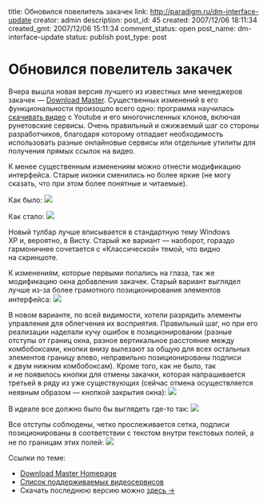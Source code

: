 title: Обновился повелитель закачек
link: http://paradigm.ru/dm-interface-update
creator: admin
description:
post_id: 45
created: 2007/12/06 18:11:34
created_gmt: 2007/12/06 15:11:34
comment_status: open
post_name: dm-interface-update
status: publish
post_type: post

# Обновился повелитель закачек

Вчера вышла новая версия лучшего из известных мне менеджеров закачек — [Download Master](http://www.westbyte.com/dm/). Существенных изменений в его функциональности произошло всего одно: программа научилась [скачивать видео](http://www.westbyte.com/dm/index.phtml?page=videos&tmp=1&lng=Russian) с Youtube и его многочисленных клонов, включая рунетовские сервисы. Очень правильный и ожижаемый шаг со стороны разработчиков, благодаря которому отпадает необходимость использовать разные онлайновые сервисы или отдельные утилиты для получения прямых ссылок на видео.

К менее существенным изменениям можно отнести модификацию интерфейса. Старые иконки сменились но более яркие (не могу сказать, что при этом более понятные и читаемые).

Как было: ![](/media/dm-old.png)

Как стало: ![](/media/dm-new.png)

Новый тулбар лучше вписывается в стандартную тему Windows XP и, вероятно, в Висту. Старый же вариант — наоборот, гораздо гармоничнее сочетается с «Классической» темой, что видно на скриншоте.

К изменениям, которые первыми попались на глаза, так же модификацию окна добавления закачек. Старый вариант выглядел лучше из-за более грамотного позиционирования элементов интерфейса: ![](/media/dm-add-old.png)

В новом варианте, по всей видимости, хотели разрядить элементы управления для облегчения их восприятия. Правильный шаг, но при его реализации наделали кучу ошибок в позиционировании (разные отступы от границ окна, разное вертикальное расстояние между комбобоксами, кнопки внизу вылезают за общую для всех остальных элементов границу влево, неправильно позиционированы подписи к двум нижним комбобоксам). Кроме того, как не было, так и не появилось кнопки для отмены закачки, которая напрашивается третьей в ряду из уже существующих (сейчас отмена осуществляется неявным образом — кнопкой закрытия окна): ![](/media/dm-add-new.png)

В идеале все должно было бы выглядеть где-то так: ![](/media/dm-add-perfect.png)

Все отступы соблюдены, четко прослеживается сетка, подписи позиционированы в соответствии с текстом внутри текстовых полей, а не по границам этих полей: ![](/media/layout.png)

Ссылки по теме:

  * [Download Master Homepage](http://www.westbyte.com/dm/)
  * [Список поддерживаемых видеосервисов](http://www.westbyte.com/dm/index.phtml?page=videos&tmp=1&lng=Russian/)
  * Скачать последнюю версию можно [здесь →](http://www.westbyte.com/dm/index.phtml?page=download&tmp=1&lng=Russian)
